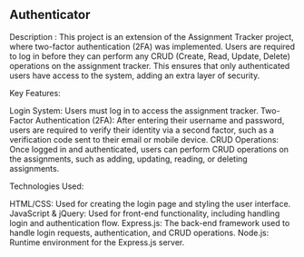 ## Authenticator
Description : This project is an extension of the Assignment Tracker project, where two-factor authentication (2FA) was implemented. Users are required to log in before they can perform any CRUD (Create, Read, Update, Delete) operations on the assignment tracker. This ensures that only authenticated users have access to the system, adding an extra layer of security.

Key Features:

Login System: Users must log in to access the assignment tracker.
Two-Factor Authentication (2FA): After entering their username and password, users are required to verify their identity via a second factor, such as a verification code sent to their email or mobile device.
CRUD Operations: Once logged in and authenticated, users can perform CRUD operations on the assignments, such as adding, updating, reading, or deleting assignments.

Technologies Used:

HTML/CSS: Used for creating the login page and styling the user interface.
JavaScript & jQuery: Used for front-end functionality, including handling login and authentication flow.
Express.js: The back-end framework used to handle login requests, authentication, and CRUD operations.
Node.js: Runtime environment for the Express.js server. 
